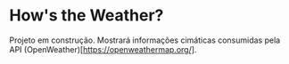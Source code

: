 # How's the Weather?

Projeto em construção.
Mostrará informações cimáticas consumidas pela API (OpenWeather)[https://openweathermap.org/].